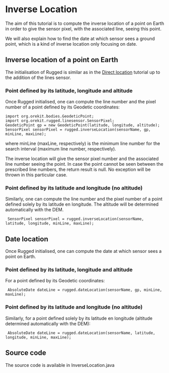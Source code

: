 <!--- Copyright 2013-2015 CS Systèmes d'Information
  Licensed under the Apache License, Version 2.0 (the "License");
  you may not use this file except in compliance with the License.
  You may obtain a copy of the License at
  
    http://www.apache.org/licenses/LICENSE-2.0
  
  Unless required by applicable law or agreed to in writing, software
  distributed under the License is distributed on an "AS IS" BASIS,
  WITHOUT WARRANTIES OR CONDITIONS OF ANY KIND, either express or implied.
  See the License for the specific language governing permissions and
  limitations under the License.
-->

# Inverse Location

The aim of this tutorial is to compute the inverse location of a point on Earth in order to give the sensor pixel, with the associated line, seeing this point.

We will also explain how to find the date at which sensor sees a ground point, which is a kind of inverse location only focusing on date.

## Inverse location of a point on Earth
The initialisation of Rugged is similar as in the [Direct location](direct-location.html) tutorial up to the addition of the lines sensor.

### Point defined by its latitude, longitude and altitude
Once Rugged initialised, one can compute the line number and the pixel number of a point defined by its Geodetic coordinates:

    import org.orekit.bodies.GeodeticPoint;
    import org.orekit.rugged.linesensor.SensorPixel;
    GeodeticPoint gp = new GeodeticPoint(latitude, longitude, altitude);
    SensorPixel sensorPixel = rugged.inverseLocation(sensorName, gp, minLine, maxLine);
where minLine (maxLine, respectively) is the minimum line number for the search interval (maximum line number, respectively). 

The inverse location will give the sensor pixel number and the associated line number seeing the point. In case the point cannot be seen between the prescribed line numbers, the return result is null. No exception will be thrown in this particular case.
   
### Point defined by its latitude and longitude (no altitude)
Similarly, one can compute the line number and the pixel number of a point defined solely by its latitude en longitude. The altitude will be determined automatically with the DEM.

     SensorPixel sensorPixel = rugged.inverseLocation(sensorName, latitude, longitude, minLine, maxLine);

## Date location 
Once Rugged initialised, one can compute the date at which sensor sees a point on Earth.

### Point defined by its latitude, longitude and altitude
For a point defined by its Geodetic coordinates:

     AbsoluteDate dateLine = rugged.dateLocation(sensorName, gp, minLine, maxLine);

### Point defined by its latitude and longitude (no altitude)
Similarly, for a point defined solely by its latitude en longitude (altitude determined automatically with the DEM): 

     AbsoluteDate dateLine = rugged.dateLocation(sensorName, latitude, longitude, minLine, maxLine);

## Source code
The source code is available in InverseLocation.java 

